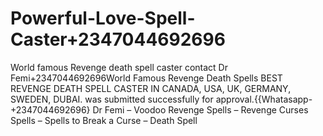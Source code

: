 # Powerful-Love-Spell-Caster+2347044692696
World famous Revenge death spell caster contact Dr Femi+2347044692696World Famous Revenge Death Spells BEST REVENGE DEATH SPELL CASTER IN CANADA, USA, UK, GERMANY, SWEDEN, DUBAI. was submitted successfully for approval.{{Whatasapp-+2347044692696} Dr Femi – Voodoo Revenge Spells – Revenge Curses Spells – Spells to Break a Curse – Death Spell
